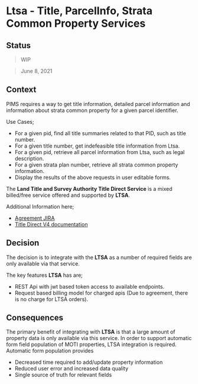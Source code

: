 # Ltsa - Title, ParcelInfo, Strata Common Property Services

## Status

> WIP

> June 8, 2021

## Context

PIMS requires a way to get title information, detailed parcel information and information about strata common property for a given parcel identifier.

Use Cases;

- For a given pid, find all title summaries related to that PID, such as title number.
- For a given title number, get indefeasible title information from Ltsa.
- For a given pid, retrieve all parcel information from Ltsa, such as legal description.
- For a given strata plan number, retrieve all strata common property information.
- Display the results of the above requests in user editable forms.

The **Land Title and Survey Authority Title Direct Service** is a mixed billed/free service offered and supported by **LTSA**.

Additional Information here;

- [Agreement JIRA](https://jira.th.gov.bc.ca/browse/PSP-630)
- [Title Direct V4 documentation](https://jira.th.gov.bc.ca/secure/attachment/163561/Title%20Direct%20V4%20Search%20ICD.pdf)

## Decision

The decision is to integrate with the **LTSA** as a number of required fields are only available via that service.

The key features **LTSA** has are;

- REST Api with jwt based token access to available endpoints.
- Request based billing model for charged apis (Due to agreement, there is no charge for LTSA orders).

## Consequences

The primary benefit of integrating with **LTSA** is that a large amount of property data is only available via this service.
In order to support automatic form field population of MOTI properties, LTSA integration is required. Automatic form population provides

- Decreased time required to add/update property information
- Reduced user error and increased data quality
- Single source of truth for relevant fields
